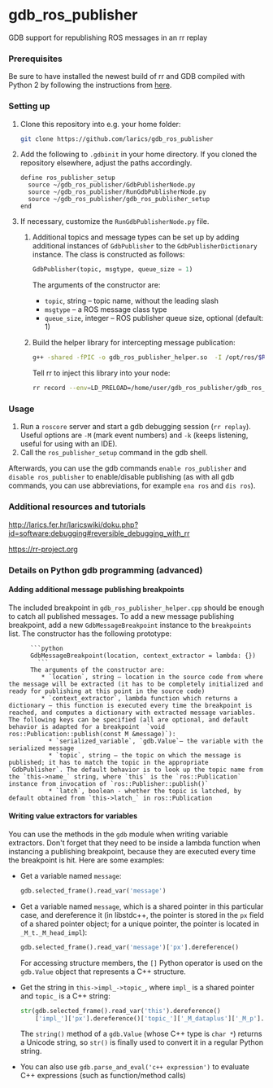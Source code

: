 # gdb_ros_publisher
GDB support for republishing ROS messages in an rr replay

### Prerequisites
Be sure to have installed the newest build of rr and GDB compiled with Python 2 by following the instructions from [here](http://larics.fer.hr/farm/laricswiki/doku.php?id=software:debugging#ros_debugging_-_using_python_2_with_gdb).


### Setting up
  1. Clone this repository into e.g. your home folder:

        ```bash
        git clone https://github.com/larics/gdb_ros_publisher
        ```
  2. Add the following to `.gdbinit` in your home directory. If you cloned the repository elsewhere, adjust the paths accordingly.
        ```gdb
        define ros_publisher_setup
          source ~/gdb_ros_publisher/GdbPublisherNode.py
          source ~/gdb_ros_publisher/RunGdbPublisherNode.py
          source ~/gdb_ros_publisher/gdb_ros_publisher_setup
        end
        ```

  3. If necessary, customize the `RunGdbPublisherNode.py` file.

      1. Additional topics and message types can be set up by adding additional instances of `GdbPublisher` to the `GdbPublisherDictionary` instance. The class is constructed as follows:

          ```python
          GdbPublisher(topic, msgtype, queue_size = 1)
          ```

          The arguments of the constructor are:

            * `topic`, string – topic name, without the leading slash
            * `msgtype` – a ROS message class type
            * `queue_size`, integer – ROS publisher queue size, optional (default: 1)

       2. Build the helper library for intercepting message publication:

          ```bash
          g++ -shared -fPIC -o gdb_ros_publisher_helper.so  -I /opt/ros/$ROS_DISTRO/include -g gdb_ros_publisher_helper.cpp
            ```

          Tell rr to inject this library into your node:

          ```bash
          rr record --env=LD_PRELOAD=/home/user/gdb_ros_publisher/gdb_ros_publisher_helper.so  <node and arguments>...
            ```
### Usage

  1. Run a `roscore` server and start a gdb debugging session (`rr replay`). Useful options are `-M` (mark event numbers) and `-k` (keeps listening, useful for using with an IDE).
  2. Call the `ros_publisher_setup` command in the gdb shell.

  Afterwards, you can use the gdb commands `enable ros_publisher` and `disable ros_publisher` to enable/disable publishing (as with all gdb commands, you can use abbreviations, for example `ena ros` and `dis ros`).

### Additional resources and tutorials

http://larics.fer.hr/laricswiki/doku.php?id=software:debugging#reversible_debugging_with_rr

https://rr-project.org

### Details on Python gdb programming (advanced)

#### Adding additional message publishing breakpoints

The included breakpoint in `gdb_ros_publisher_helper.cpp` should be enough to catch all published messages. To add a new message publishing breakpoint, add a new `GdbMessageBreakpoint` instance to the `breakpoints` list. The constructor has the following prototype:

          ```python
          GdbMessageBreakpoint(location, context_extractor = lambda: {})
            ```
          The arguments of the constructor are:
             * `location`, string – location in the source code from where the message will be extracted (it has to be completely initialized and ready for publishing at this point in the source code)
             * `context_extractor`, lambda function which returns a dictionary – this function is executed every time the breakpoint is reached, and computes a dictionary with extracted message variables. The following keys can be specified (all are optional, and default behavior is adapted for a breakpoint  `void ros::Publication::publish(const M &message)`):
               * `serialized_variable`, `gdb.Value`– the variable with the serialized message
               * `topic`, string – the topic on which the message is published; it has to match the topic in the appropriate `GdbPublisher`. The default behavior is to look up the topic name from the `this->name_` string, where `this` is the `ros::Publication` instance from invocation of `ros::Publisher::publish()`
               * `latch`, boolean - whether the topic is latched, by default obtained from `this->latch_` in ros::Publication


#### Writing value extractors for variables

You can use the methods in the `gdb` module when writing variable extractors. Don't forget that they need to be inside a lambda function when instancing a publishing breakpoint, because they are executed every time the breakpoint is hit. Here are some examples:

  *  Get a variable named `message`:

      ```python
      gdb.selected_frame().read_var('message')
      ```

  *  Get a variable named `message`, which is a shared pointer in this particular case, and dereference it (in libstdc++, the pointer is stored in the `px` field of a shared pointer object; for a unique pointer, the pointer is located in `_M_t._M_head_impl`):

      ```python
      gdb.selected_frame().read_var('message')['px'].dereference()
      ```
      For accessing structure members, the `[]` Python operator is used on the `gdb.Value` object that represents a C++ structure.

  *  Get the string in `this->impl_->topic_`, where `impl_` is a shared pointer and `topic_` is a C++ string:

      ```python
      str(gdb.selected_frame().read_var('this').dereference()
          ['impl_']['px'].dereference()['topic_']['_M_dataplus']['_M_p'].string())
      ```
      The `string()` method of a `gdb.Value` (whose C++ type is `char *`) returns a Unicode string, so `str()` is finally used to convert it in a regular Python string.

  * You can also use `gdb.parse_and_eval('c++ expression')` to evaluate C++ expressions (such as function/method calls)

